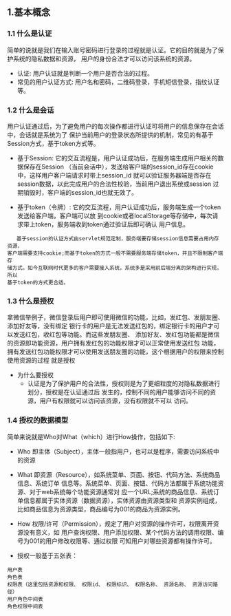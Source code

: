 ## 1.基本概念

### 1.1 什么是认证

简单的说就是我们在输入账号密码进行登录的过程就是认证。它的目的就是为了保护系统的隐私数据和资源，
用户的身份合法才可以访问该系统的资源。

- 认证: 用户认证就是判断一个用户是否合法的过程。
- 常见的用户认证方式: 用户名和密码，二维码登录，手机短信登录，指纹认证等。

### 1.2 什么是会话

用户认证通过后，为了避免用户的每次操作都进行认证可将用户的信息保存在会话中，会话就是系统为了
保护当前用户的登录状态所提供的机制，常见的有基于Session方式，基于token方式等。

- 基于Session: 它的交互流程是，用户认证成功后，在服务端生成用户相关的数据保存在Session
（当前会话中），发送给客户端的session_id存在cookie中，这样用户客户端请求时带上session_id
就可以验证服务器端是否存在session数据，以此完成用户的合法性校验，当前用户退出系统或session
过期销毁时，客户端的session_id也就无效了。

- 基于token（令牌）: 它的交互流程，用户认证成功后，服务端生成一个token发送给客户端，客户端可以放
到cookie或者localStorage等存储中，每次请求带上token，服务端收到token通过验证后即可确认
用户信息。
```text
   基于session的认证方式由servlet规范定制，服务端要存储session信息需要占用内存资源，
客户端需要支持cookie;而基于token的方式一般不需要服务端存储token，并且不限制客户端存
储方式。如今互联网时代更多的客户需要接入系统，系统多是采用前后端分离的架构进行实现，所以
基于token的方式更合适。
```
### 1.3 什么是授权

拿微信举例子，微信登录后用户即可使用微信的功能，比如，发红包、发朋友圈、添加好友等，没有绑定
银行卡的用户是无法发送红包的，绑定银行卡的用户才可以发送红包，收红包等功能。而这些发朋友圈、
添加好友、发红包功能都是微信的资源即功能资源，用户拥有发红包的功能权限才可以正常使用发送红包
功能，拥有发送红包功能权限才可以使用发送朋友圈的功能，这个根据用户的权限来控制使用资源的过程
就是授权

- 为什么要授权
  - 认证是为了保护用户的合法性，授权则是为了更细粒度的对隐私数据进行划分，授权是在认证通过后
    发生的，控制不同的用户能够访问不同的资源，用户有权限就可以访问该资源，没有权限就不可以
    访问。

### 1.4 授权的数据模型

简单来说就是Who对What（which）进行How操作，包括如下:
- Who  即主体（Subject），主体一般指用户，也可以是程序，需要访问系统中的资源

- What 即资源（Resource），如系统菜单、页面、按钮、代码方法、系统商品信息、系统订单
信息等。系统菜单、页面、按钮、代码方法都属于系统功能资源、对于web系统每个功能资源通常对
应一个URL;系统的商品信息、系统订单信息都属于实体资源（数据资源），实体资源由资源类型和
资源实例组成，比如商品信息为资源类型，商品编号为001的商品为资源实例。

- How  权限/许可（Permission），规定了用户对资源的操作许可，权限离开资源没有意义，如
用户查询权限、用户添加权限、某个代码方法的调用权限、编号为001的用户修改权限等、通过权限
可知用户对哪些资源都有操作许可。

- 授权一般基于五张表：
```text
用户表
角色表
权限表（这里包括资源和权限、 权限id、 权限标识、 权限名称、 资源名称、 资源访问路径）
用户角色中间表
角色权限中间表
```